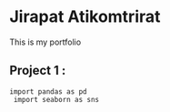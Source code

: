 # Jirapat Atikomtrirat

This is my portfolio

## Project 1  :
<code>import pandas as pd<br>
import seaborn as sns</code>
